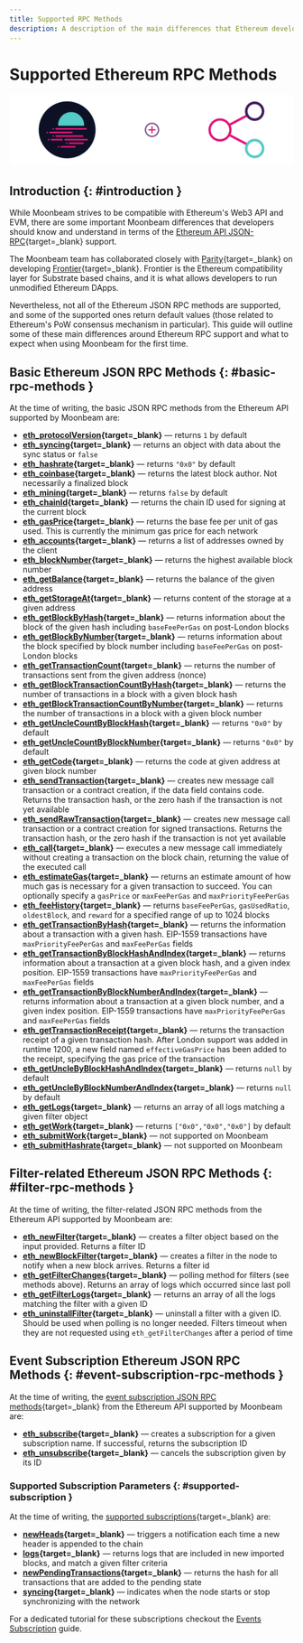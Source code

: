 ```yaml
---
title: Supported RPC Methods
description: A description of the main differences that Ethereum developers need to understand in terms of the Ethereum RPC support Moonbeam provides.
---
```


# Supported Ethereum RPC Methods

![Moonbeam v Ethereum - RPC Support Banner](/images/builders/get-started/eth-compare/rpc-support-banner.png)

## Introduction {: #introduction }

While Moonbeam strives to be compatible with Ethereum's Web3 API and EVM, there are some important Moonbeam differences that developers should know and understand in terms of the [Ethereum API JSON-RPC](https://eth.wiki/json-rpc/API#json-rpc-methods){target=_blank} support.

The Moonbeam team has collaborated closely with [Parity](https://www.parity.io/){target=_blank} on developing [Frontier](/learn/features/eth-compatibility/#frontier){target=_blank}. Frontier is the Ethereum compatibility layer for Substrate based chains, and it is what allows developers to run unmodified Ethereum DApps.

Nevertheless, not all of the Ethereum JSON RPC methods are supported, and some of the supported ones return default values (those related to Ethereum's PoW consensus mechanism in particular). This guide will outline some of these main differences around Ethereum RPC support and what to expect when using Moonbeam for the first time.

## Basic Ethereum JSON RPC Methods {: #basic-rpc-methods }

At the time of writing, the basic JSON RPC methods from the Ethereum API supported by Moonbeam are:

 - **[eth_protocolVersion](https://eth.wiki/json-rpc/API#eth_protocolversion){target=_blank}** — returns `1` by default
 - **[eth_syncing](https://eth.wiki/json-rpc/API#eth_syncing){target=_blank}** — returns an object with data about the sync status or `false`
 - **[eth_hashrate](https://eth.wiki/json-rpc/API#eth_hashrate){target=_blank}** — returns `"0x0"` by default
 - **[eth_coinbase](https://eth.wiki/json-rpc/API#eth_coinbase){target=_blank}** — returns the latest block author. Not necessarily a finalized block
 - **[eth_mining](https://eth.wiki/json-rpc/API#eth_mining){target=_blank}** — returns `false` by default
 - **[eth_chainId](https://eth.wiki/json-rpc/API#eth_chainid){target=_blank}** — returns the chain ID used for signing at the current block
 - **[eth_gasPrice](https://eth.wiki/json-rpc/API#eth_gasprice){target=_blank}** — returns the base fee per unit of gas used. This is currently the minimum gas price for each network
 - **[eth_accounts](https://eth.wiki/json-rpc/API#eth_accounts){target=_blank}** — returns a list of addresses owned by the client
 - **[eth_blockNumber](https://eth.wiki/json-rpc/API#eth_blocknumber){target=_blank}** — returns the highest available block number
 - **[eth_getBalance](https://eth.wiki/json-rpc/API#eth_getbalance){target=_blank}** — returns the balance of the given address
 - **[eth_getStorageAt](https://eth.wiki/json-rpc/API#eth_getstorageat){target=_blank}** — returns content of the storage at a given address
 - **[eth_getBlockByHash](https://eth.wiki/json-rpc/API#eth_getblockbyhash){target=_blank}** — returns information about the block of the given hash including `baseFeePerGas` on post-London blocks
 - **[eth_getBlockByNumber](https://eth.wiki/json-rpc/API#eth_getblockbynumber){target=_blank}** — returns information about the block specified by block number including `baseFeePerGas` on post-London blocks
 - **[eth_getTransactionCount](https://eth.wiki/json-rpc/API#eth_gettransactioncount){target=_blank}** — returns the number of transactions sent from the given address (nonce)
 - **[eth_getBlockTransactionCountByHash](https://eth.wiki/json-rpc/API#eth_getblocktransactioncountbyhash){target=_blank}** — returns the number of transactions in a block with a given block hash
 - **[eth_getBlockTransactionCountByNumber](https://eth.wiki/json-rpc/API#eth_getblocktransactioncountbynumber){target=_blank}** — returns the number of transactions in a block with a given block number
 - **[eth_getUncleCountByBlockHash](https://eth.wiki/json-rpc/API#eth_getunclecountbyblockhash){target=_blank}** —  returns `"0x0"` by default
 - **[eth_getUncleCountByBlockNumber](https://eth.wiki/json-rpc/API#eth_getunclecountbyblocknumber){target=_blank}** — returns `"0x0"` by default
 - **[eth_getCode](https://eth.wiki/json-rpc/API#eth_getcode){target=_blank}** — returns the code at given address at given block number
 - **[eth_sendTransaction](https://eth.wiki/json-rpc/API#eth_sendtransaction){target=_blank}** — creates new message call transaction or a contract creation, if the data field contains code. Returns the transaction hash, or the zero hash if the transaction is not yet available
 - **[eth_sendRawTransaction](https://eth.wiki/json-rpc/API#eth_sendrawtransaction){target=_blank}** — creates new message call transaction or a contract creation for signed transactions. Returns the transaction hash, or the zero hash if the transaction is not yet available
 - **[eth_call](https://eth.wiki/json-rpc/API#eth_call){target=_blank}** — executes a new message call immediately without creating a transaction on the block chain, returning the value of the executed call
 - **[eth_estimateGas](https://eth.wiki/json-rpc/API#eth_estimategas){target=_blank}** — returns an estimate amount of how much gas is necessary for a given transaction to succeed. You can optionally specify a `gasPrice` or `maxFeePerGas` and `maxPriorityFeePerGas`
  - **[eth_feeHistory](https://docs.alchemy.com/alchemy/apis/ethereum/eth-feehistory){target=_blank}** — returns `baseFeePerGas`, `gasUsedRatio`, `oldestBlock`, and `reward` for a specified range of up to 1024 blocks
 - **[eth_getTransactionByHash](https://eth.wiki/json-rpc/API#eth_gettransactionbyhash){target=_blank}** — returns the information about a transaction with a given hash. EIP-1559 transactions have `maxPriorityFeePerGas` and `maxFeePerGas` fields
 - **[eth_getTransactionByBlockHashAndIndex](https://eth.wiki/json-rpc/API#eth_gettransactionbyblockhashandindex){target=_blank}** — returns information about a transaction at a given block hash, and a given index position. EIP-1559 transactions have `maxPriorityFeePerGas` and `maxFeePerGas` fields
 - **[eth_getTransactionByBlockNumberAndIndex](https://eth.wiki/json-rpc/API#eth_gettransactionbyblocknumberandindex){target=_blank}** — returns information about a transaction at a given block number, and a given index position. EIP-1559 transactions have `maxPriorityFeePerGas` and `maxFeePerGas` fields
 - **[eth_getTransactionReceipt](https://eth.wiki/json-rpc/API#eth_gettransactionreceipt){target=_blank}** — returns the transaction receipt of a given transaction hash. After London support was added in runtime 1200, a new field named `effectiveGasPrice` has been added to the receipt, specifying the gas price of the transaction
 - **[eth_getUncleByBlockHashAndIndex](https://eth.wiki/json-rpc/API#eth_getunclebyblockhashandindex){target=_blank}** — returns `null` by default
 - **[eth_getUncleByBlockNumberAndIndex](https://eth.wiki/json-rpc/API#eth_getunclebyblocknumberandindex){target=_blank}** — returns `null` by default
 - **[eth_getLogs](https://eth.wiki/json-rpc/API#eth_getlogs){target=_blank}** — returns an array of all logs matching a given filter object
 - **[eth_getWork](https://eth.wiki/json-rpc/API#eth_getwork){target=_blank}** — returns `["0x0","0x0","0x0"]` by default
 - **[eth_submitWork](https://eth.wiki/json-rpc/API#eth_submitwork){target=_blank}** — not supported on Moonbeam
 - **[eth_submitHashrate](https://eth.wiki/json-rpc/API#eth_submithashrate){target=_blank}** — not supported on Moonbeam

## Filter-related Ethereum JSON RPC Methods {: #filter-rpc-methods }

At the time of writing, the filter-related JSON RPC methods from the Ethereum API supported by Moonbeam are:

 - **[eth_newFilter](https://eth.wiki/json-rpc/API#eth_newfilter){target=_blank}** — creates a filter object based on the input provided. Returns a filter ID
 - **[eth_newBlockFilter](https://eth.wiki/json-rpc/API#eth_newblockfilter){target=_blank}** — creates a filter in the node to notify when a new block arrives. Returns a filter id
 - **[eth_getFilterChanges](https://eth.wiki/json-rpc/API#eth_getfilterchanges){target=_blank}** — polling method for filters (see methods above). Returns an array of logs which occurred since last poll
 - **[eth_getFilterLogs](https://eth.wiki/json-rpc/API#eth_getfilterlogs){target=_blank}** — returns an array of all the logs matching the filter with a given ID
 - **[eth_uninstallFilter](https://eth.wiki/json-rpc/API#eth_uninstallfilter){target=_blank}** — uninstall a filter with a given ID. Should be used when polling is no longer needed. Filters timeout when they are not requested using `eth_getFilterChanges` after a period of time

## Event Subscription Ethereum JSON RPC Methods {: #event-subscription-rpc-methods }

At the time of writing, the [event subscription JSON RPC methods](https://geth.ethereum.org/docs/interacting-with-geth/rpc/pubsub#create-subscriptions){target=_blank} from the Ethereum API supported by Moonbeam are:

 - **[eth_subscribe](https://geth.ethereum.org/docs/interacting-with-geth/rpc/pubsub#create-subscriptions#create-subscription){target=_blank}** — creates a subscription for a given subscription name. If successful, returns the subscription ID
 - **[eth_unsubscribe](https://geth.ethereum.org/docs/interacting-with-geth/rpc/pubsub#create-subscriptions#cancel-subscription){target=_blank}** — cancels the subscription given by its ID

### Supported Subscription Parameters {: #supported-subscription }

At the time of writing, the [supported subscriptions](https://geth.ethereum.org/docs/interacting-with-geth/rpc/pubsub#create-subscriptions#supported-subscriptions){target=_blank} are:

 - **[newHeads](https://geth.ethereum.org/docs/interacting-with-geth/rpc/pubsub#create-subscriptions#newheads){target=_blank}** — triggers a notification each time a new header is appended to the chain
 - **[logs](https://geth.ethereum.org/docs/interacting-with-geth/rpc/pubsub#create-subscriptions#logs){target=_blank}** — returns logs that are included in new imported blocks, and match a given filter criteria
 - **[newPendingTransactions](https://geth.ethereum.org/docs/interacting-with-geth/rpc/pubsub#create-subscriptions#newpendingtransactions){target=_blank}** — returns the hash for all transactions that are added to the pending state
 - **[syncing](https://geth.ethereum.org/docs/interacting-with-geth/rpc/pubsub#create-subscriptions#syncing){target=_blank}** — indicates when the node starts or stop synchronizing with the network

For a dedicated tutorial for these subscriptions checkout the [Events Subscription](/builders/build/eth-api/pubsub/) guide.
